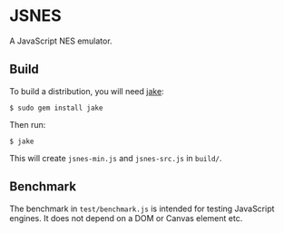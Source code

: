 JSNES
=====

A JavaScript NES emulator.

Build
-----

To build a distribution, you will need [jake](http://github.com/jcoglan/jake):

    $ sudo gem install jake

Then run:

    $ jake

This will create ``jsnes-min.js`` and ``jsnes-src.js`` in ``build/``.

Benchmark
---------

The benchmark in ``test/benchmark.js`` is intended for testing JavaScript 
engines. It does not depend on a DOM or Canvas element etc.
